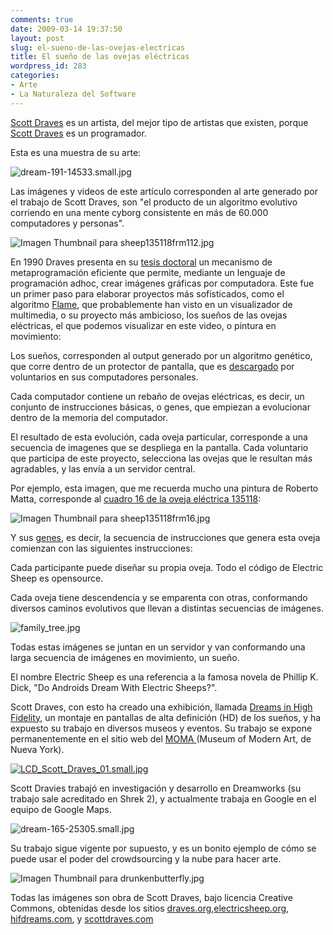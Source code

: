 ```yaml
---
comments: true
date: 2009-03-14 19:37:50
layout: post
slug: el-sueno-de-las-ovejas-electricas
title: El sueño de las ovejas eléctricas
wordpress_id: 283
categories:
- Arte
- La Naturaleza del Software
---
```


[Scott Draves](http://www.scottdraves.com/) es un artista, del mejor tipo de artistas que existen, porque [Scott Draves](http://draves.org/blog/) es un programador.

Esta es una muestra de su arte:

![dream-191-14533.small.jpg](/images/dream-191-14533.small.jpg)

Las imágenes y videos de este artículo corresponden al arte generado por el trabajo de Scott Draves, son "el producto de un algoritmo evolutivo corriendo en una mente cyborg consistente en más de 60.000 computadores y personas".

![Imagen Thumbnail para sheep135118frm112.jpg](/images/sheep135118frm112-thumb-500x375-525.jpg)

En 1990 Draves presenta en su [tesis doctoral](http://draves.org/cmu-research/diss/main.html) un mecanismo de metaprogramación eficiente que permite, mediante un lenguaje de programación adhoc, crear imágenes gráficas por computadora. Este fue un primer paso para elaborar proyectos más sofisticados, como el algoritmo [Flame](http://flam3.com/), que probablemente han visto en un visualizador de multimedia, o su proyecto más ambicioso, los sueños de las ovejas eléctricas, el que podemos visualizar en este video, o pintura en movimiento:

Los sueños, corresponden al output generado por un algoritmo genético, que corre dentro de un protector de pantalla, que es [descargado](http://electricsheep.org/index.cgi?&menu=download) por voluntarios en sus computadores personales.

Cada computador contiene un rebaño de ovejas eléctricas, es decir, un conjunto de instrucciones básicas, o genes, que empiezan a evolucionar dentro de la memoria del computador.

El resultado de esta evolución, cada oveja particular, corresponde a una secuencia de imagenes que se despliega en la pantalla. Cada voluntario que participa de este proyecto, selecciona las ovejas que le resultan más agradables, y las envía a un servidor central.

Por ejemplo, esta imagen, que me recuerda mucho una pintura de Roberto Matta, corresponde al [cuadro 16 de la oveja eléctrica 135118](http://sheepserver.net/v2d6/cgi/frame.cgi?id=135118&frame=16):

![Imagen Thumbnail para sheep135118frm16.jpg](/images/sheep135118frm16-thumb-500x375-527.jpg)

Y sus [genes](http://sheepserver.net/v2d6/cgi/frame?id=135118&frame=16&genes=1), es decir, la secuencia de instrucciones que genera esta oveja comienzan con las siguientes instrucciones:

> <get gen="202" id="135118" type="0" prog="flame" args="bits=32 jpeg=90" frame="16">  
<flame time="15" size="1280 960" center="0.015578 -0.0123601" scale="816.091" rotate="0" oversample="2" filter="1" quality="500" batches="50" temporal_samples="60" background="0 0 0" brightness="22.6548" gamma="4" vibrancy="1" estimator_radius="5" estimator_minimum="0" estimator_curve="0.6">  
<xform weight="0.927541" color="0" symmetry="0.865818" spherical="0.96202" handkerchief="0.00220148" waves="0.0357786" coefs="-0.532789 -0.0319816 0.0503067 -0.486301 -0.0328148 -0.108921"/>  
<xform weight="0.059799" color="1" symmetry="0" handkerchief="0.00220148" hyperbolic="0.192404" bent="0.153923" waves="0.0357786" coefs="-0.5599 -1.46024 1.0615 -0.924253 -2.80326 3.72258"/>

  


Cada participante puede diseñar su propia oveja. Todo el código de Electric Sheep es opensource.

Cada oveja tiene descendencia y se emparenta con otras, conformando diversos caminos evolutivos que llevan a distintas secuencias de imágenes.

![family_tree.jpg](/images/family_tree.jpg)

Todas estas imágenes se juntan en un servidor y van conformando una larga secuencia de imágenes en movimiento, un sueño.

El nombre Electric Sheep es una referencia a la famosa novela de Phillip K. Dick, "Do Androids Dream With Electric Sheeps?".

Scott Draves, con esto ha creado una exhibición, llamada [Dreams in High Fidelity](http://hifidreams.com/), un montaje en pantallas de alta definición (HD) de los sueños, y ha expuesto su trabajo en diversos museos y eventos. Su trabajo se expone permanentemente en el sitio web del [MOMA ](http://www.moma.org/)(Museum of Modern Art, de Nueva York).

[![LCD_Scott_Draves_01.small.jpg](/images/LCD_Scott_Draves_01.small.jpg)](http://www.lnds.net/images/LCD_Scott_Draves_01.small.jpg)

  
Scott Dravies trabajó en investigación y desarrollo en Dreamworks (su trabajo sale acreditado en Shrek 2), y actualmente trabaja en Google en el equipo de Google Maps.

  


![dream-165-25305.small.jpg](/images/dream-165-25305.small.jpg)

Su trabajo sigue vigente por supuesto, y es un bonito ejemplo de cómo se puede usar el poder del crowdsourcing y la nube para hacer arte.

![Imagen Thumbnail para drunkenbutterfly.jpg](/images/drunkenbutterfly-thumb-500x375-532.jpg)

Todas las imágenes son obra de Scott Draves, bajo licencia Creative Commons, obtenidas desde los sitios [draves.org](http://draves.org/),[electricsheep.org](http://electricsheep.org/), [hifdreams.com](http://hifidreams.com/), y [scottdraves.com](http://www.scottdraves.com/)




